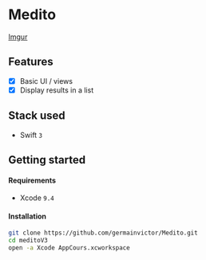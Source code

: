 # Medito

[Imgur](https://i.imgur.com/sgsWTxj.jpg)

## Features

- [x] Basic UI / views
- [x] Display results in a list

## Stack used

- Swift `3`

## Getting started

#### Requirements

- Xcode `9.4`

#### Installation

```sh
git clone https://github.com/germainvictor/Medito.git
cd meditoV3
open -a Xcode AppCours.xcworkspace
```

